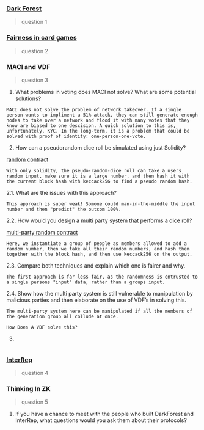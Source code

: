 ### [Dark Forest](https://github.com/alienflip/zku/tree/main/week_3/darkForest)

> question 1

### [Fairness in card games](https://github.com/alienflip/zku/tree/main/week_3/fairness)

> question 2

### MACI and VDF

> question 3

1. What problems in voting does MACI not solve? What are some potential solutions?
```
MACI does not solve the problem of network takeover. If a single person wants to impliment a 51% attack, they can still generate enough nodes to take over a network and flood it with many votes that they know are biased to one descision. A quick solution to this is, unfortunately, KYC. In the long-term, it is a problem that could be solved with proof of identity: one-person-one-vote.
```

2. How can a pseudorandom dice roll be simulated using just Solidity?

[random contract](https://github.com/alienflip/zku/blob/main/week_3/randomDice.sol)

```
With only solidity, the pseudo-random-dice roll can take a users random input, make sure it is a large number, and then hash it with the current block hash with keccack256 to find a pseudo random hash.
```

2.1. What are the issues with this approach?

```
This approach is super weak! Somone could man-in-the-middle the input number and then "predict" the outcom 100%.
```

2.2. How would you design a multi party system that performs a dice roll?

[multi-party random contract](https://github.com/alienflip/zku/blob/main/week_3/randomMultiDice.sol)

```
Here, we instantiate a group of people as members allowed to add a random number, then we take all their random numbers, and hash them together with the block hash, and then use keccack256 on the output.
```

2.3. Compare both techniques and explain which one is fairer and why.
```
The first approach is far less fair, as the randomness is entrusted to a single persons "input" data, rather than a groups input.
```

2.4. Show how the multi party system is still vulnerable to manipulation by malicious parties and then elaborate on the use of VDF’s in solving this.
```
The multi-party system here can be manipulated if all the members of the generation group all collude at once.
```
```
How Does A VDF solve this?

```

3.
```
```

### [InterRep](https://github.com/alienflip/zku/tree/main/week_3/interRep)

> question 4

### Thinking In ZK

> question 5

1. If you have a chance to meet with the people who built DarkForest and InterRep, what questions would you ask them about their protocols?
```
```

